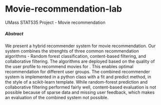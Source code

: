 # Movie-recommendation-lab
UMass STAT535 Project - Movie recommendation

##### Abstract
We present a hybrid recommender system for movie recommendation. Our system combines the strenghts of three common recommendation algorithms - Random forest classification, content-based filtering, and collaborative filtering. The algorithms are deployed based on the quality of the user profile to recommend movies for . This enables optimal recommendation for different user groups. The combined recommender system is implemented in a python class with a fit and predict method, in the style of a scikit-learn template. While random-forest prediction and collaborative filtering performed fairly well, content-based evaluation is not possible because of sparse data and missing user feedback, which makes an evaluation of the combined system not possible.

